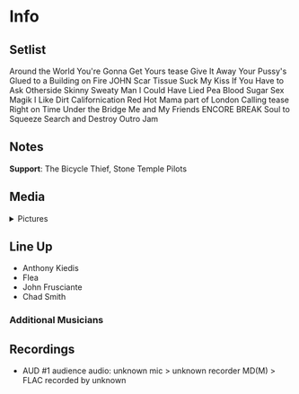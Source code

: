 # Info

## Setlist

Around the World
You're Gonna Get Yours tease
Give It Away
Your Pussy's Glued to a Building on Fire JOHN
Scar Tissue
Suck My Kiss
If You Have to Ask
Otherside
Skinny Sweaty Man
I Could Have Lied
Pea
Blood Sugar Sex Magik
I Like Dirt
Californication
Red Hot Mama part of
London Calling tease
Right on Time
Under the Bridge
Me and My Friends
ENCORE BREAK
Soul to Squeeze
Search and Destroy
Outro Jam

## Notes

**Support**: The Bicycle Thief, Stone Temple Pilots

## Media 

<details>
  <summary>Pictures</summary>
  <!--<img alt="Setlist" title="Setlist" src="_.jpg" height="200" />
  <img alt="Clipping" title="Clipping" src="_.jpg" height="200" />
  <img alt="Flyer" title="Flyer" src="_.jpg" height="200" />-->
</details>

## Line Up

* Anthony Kiedis
* Flea
* John Frusciante
* Chad Smith

### Additional Musicians

## Recordings

* AUD #1 audience audio: unknown mic > unknown recorder MD(M) > FLAC recorded by unknown